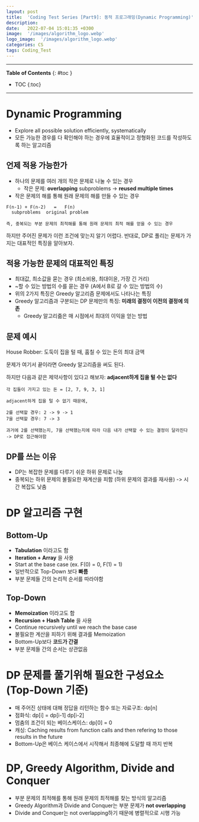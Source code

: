```yaml
---
layout: post
title:  'Coding Test Series [Part9]: 동적 프로그래밍(Dynamic Programming)'
description: 
date:   2022-07-04 15:01:35 +0300
image:  '/images/algorithm_logo.webp'
logo_image:  '/images/algorithm_logo.webp'
categories: CS
tags: Coding_Test
---
```

---

**Table of Contents**
{: #toc }
*  TOC
{:toc}

---

# Dynamic Programming

- Explore all possible solution efficiently, systematically
- 모든 가능한 경우를 다 확인해야 하는 경우에 효율적이고 정형화된 코드를 작성하도록 하는 알고리즘

## 언제 적용 가능한가

- 하나의 문제를 여러 개의 작은 문제로 나눌 수 있는 경우
  - 작은 문제: **overlapping** subproblems -> **reused multiple times**
- 작은 문제의 해를 통해 원래 문제의 해를 만들 수 있는 경우

```
F(n-1) + F(n-2)   =   F(n)
  subproblems  original problem
```

```
즉, 중복되는 부분 문제의 최적해를 통해 원래 문제의 최적 해를 얻을 수 있는 경우
```

하지만 주어진 문제가 이런 조건에 맞는지 알기 어렵다. 반대로, DP로 풀리는 문제가 가지는 대표적인 특징을 알아보자.  

## 적용 가능한 문제의 대표적인 특징

- 최대값, 최소값을 묻는 경우 (최소비용, 최대이윤, 가장 긴 거리)
- ~할 수 있는 방법의 수를 묻는 경우 (A에서 B로 갈 수 있는 방법의 수)
- 위의 2가지 특징은 Greedy 알고리즘 문제에서도 나타나는 특징
- Greedy 알고리즘과 구분되는 DP 문제만의 특징: **미래의 결정이 이전의 결정에 의존**
  - Greedy 알고리즒은 매 시점에서 최대의 이익을 얻는 방법

## 문제 예시

House Robber: 도둑이 집을 털 때, 훔칠 수 있는 돈의 최대 금액  

문제가 여기서 끝이라면 Greedy 알고리즘을 써도 된다.  

하지만 다음과 같은 제약사항이 있다고 해보자: **adjacent하게 집을 털 수는 없다**  

```
각 집들이 가지고 있는 돈 = [2, 7, 9, 3, 1]

adjacent하게 집을 털 수 없기 때문에, 

2를 선택할 경우: 2 -> 9 -> 1
7을 선택할 경우: 7 -> 3

과거에 2를 선택했는지, 7을 선택했는지에 따라 다음 내가 선택할 수 있는 결정이 달라진다 -> DP로 접근해야함
```

## DP를 쓰는 이유

- DP는 복잡한 문제를 다루기 쉬운 하위 문제로 나눔
- 중복되는 하위 문제의 불필요한 재계산을 피함 (하위 문제의 결과를 재사용) -> 시간 복잡도 낮춤

# DP 알고리즘 구현

## Bottom-Up

- **Tabulation** 이라고도 함
- **Iteration + Array** 을 사용
- Start at the base case (ex. F(0) = 0, F(1) = 1)
- 일반적으로 Top-Down 보다 **빠름**
- 부분 문제들 간의 논리적 순서를 따라야함

## Top-Down

- **Memoization** 이라고도 함
- **Recursion + Hash Table** 을 사용
- Continue recursively until we reach the base case
- 불필요한 계산을 피하기 위해 결과를 Memoization
- Bottom-Up보다 **코드가 간결**
- 부분 문제들 간의 순서는 상관없음  


# DP 문제를 풀기위해 필요한 구성요소 (Top-Down 기준)

- 매 주어진 상태에 대해 정답을 리턴하는 함수 또는 자료구조: dp\[n\]
- 점화식: dp\[i\] = dp\[i-1\] dp\[i-2\]
- 멈춤의 조건이 되는 베이스케이스: dp\[0\] = 0
- 캐싱: Caching results from function calls and then refering to those results in the future
- Bottom-Up은 베이스 케이스에서 시작해서 최종해에 도달할 때 까지 반복

# DP, Greedy Algorithm, Divide and Conquer

- 부분 문제의 최적해를 통해 원래 문제의 최적해를 찾는 방식의 알고리즘
- Greedy Algorithm과 Divide and Conquer는 부분 문제가 **not overlapping**
- Divide and Conquer는 not overlapping하기 때문에 병렬적으로 시행 가능
